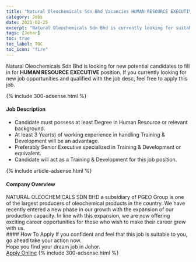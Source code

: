 ```yaml
---
title: "Natural Oleochemicals Sdn Bhd Vacancies HUMAN RESOURCE EXECUTIVE" 
category: Jobs 
date: 2021-02-25 
excerpt: "Natural Oleochemicals Sdn Bhd is currently looking for suitable person to fill in the HUMAN RESOURCE EXECUTIVE which based in Johor" 
tags: [Johor] 
toc: true 
toc_label: TOC 
toc_icon: "fire" 
--- 
```


<p>Natural Oleochemicals Sdn Bhd is looking for new potential candidates to fill in for <b>HUMAN RESOURCE EXECUTIVE</b> position. If you currently looking for new job opportunities and qualified with the job desc, feel free to apply this job.
</p>{% include 300-adsense.html %} 
<div><div><h4>Job Description</h4></div><div><div><span><div><ul><li>Candidate must possess at least Degree in Human Resource or relevant background.</li><li>At least 3 Year(s) of working experience in handling Training &amp; Development will be an advantage.</li><li>Preferably Senior Executive specialized in Training &amp; Development or equivalent.</li><li>Candidate will act as a Training &amp; Development for this job position.</li></ul></div></span></div></div></div> 
{% include article-adsense.html %} 
<div><div><h4>Company Overview</h4></div><div><div><span><div><div>NATURAL OLEOCHEMICALS SDN BHD a subsidiary of PGEO Group is one of the largest producers of oleochemical products in the country. We have recently entered a new phase in our growth with the expansion of our production capacity. In line with this expansion, we are now offering exciting career opportunities for those who wish to make their career grow with us.</div></div></span></div></div></div> 
#### How To Apply 
If you confident and feel that this job is suitable to you, go ahead take your action now. <br/> 
Hope you find your dream job in Johor. <br/> 
<a href="https://www.jobstreet.com.my/en/job/human-resource-executive-4490159?jobId=jobstreet-my-job-4490159&" class="btn btn--info" target="_blank" rel="nofollow noopenner">Apply Online</a> 
{% include 300-adsense.html %} 